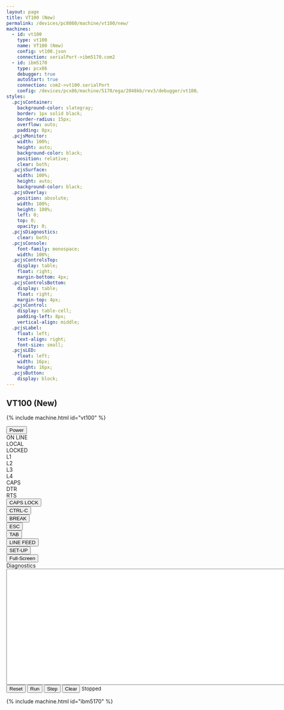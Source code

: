 ```yaml
---
layout: page
title: VT100 (New)
permalink: /devices/pc8080/machine/vt100/new/
machines:
  - id: vt100
    type: vt100
    name: VT100 (New)
    config: vt100.json
    connection: serialPort->ibm5170.com2
  - id: ibm5170
    type: pcx86
    debugger: true
    autoStart: true
    connection: com2->vt100.serialPort
    config: /devices/pcx86/machine/5170/ega/2048kb/rev3/debugger/vt100/machine.xml
styles:
  .pcjsContainer:
    background-color: slategray;
    border: 1px solid black;
    border-radius: 15px;
    overflow: auto;
    padding: 8px;
  .pcjsMonitor:
    width: 100%;
    height: auto;
    background-color: black;
    position: relative;
    clear: both;
  .pcjsSurface:
    width: 100%;
    height: auto;
    background-color: black;
  .pcjsOverlay:
    position: absolute;
    width: 100%;
    height: 100%;
    left: 0;
    top: 0;
    opacity: 0;
  .pcjsDiagnostics:
    clear: both;
  .pcjsConsole:
    font-family: monospace;
    width: 100%;
  .pcjsControlsTop:
    display: table;
    float: right;
    margin-bottom: 4px;
  .pcjsControlsBottom:
    display: table;
    float: right;
    margin-top: 4px;
  .pcjsControl:
    display: table-cell;
    padding-left: 8px;
    vertical-align: middle;
  .pcjsLabel:
    float: left;
    text-align: right;
    font-size: small;
  .pcjsLED:
    float: left;
    width: 16px;
    height: 16px;
  .pcjsButton:
    display: block;
---
```


VT100 (New)
-----------

{% include machine.html id="vt100" %}

<div id="vt100" class="pcjsContainer">
  <div class="pcjsControlsTop">
    <div class="pcjsControl"><button class="pcjsButton" id="powerVT100">Power</button></div>
    <div class="pcjsControl"><div class="pcjsLabel">ON LINE</div><div class="pcjsLED" id="ledOnline"></div></div>
    <div class="pcjsControl"><div class="pcjsLabel">LOCAL</div><div class="pcjsLED" id="ledLocal"></div></div>
    <div class="pcjsControl"><div class="pcjsLabel">LOCKED</div><div class="pcjsLED" id="ledLocked"></div></div>
    <div class="pcjsControl"><div class="pcjsLabel">L1</div><div class="pcjsLED" id="led1"></div></div>
    <div class="pcjsControl"><div class="pcjsLabel">L2</div><div class="pcjsLED" id="led2"></div></div>
    <div class="pcjsControl"><div class="pcjsLabel">L3</div><div class="pcjsLED" id="led3"></div></div>
    <div class="pcjsControl"><div class="pcjsLabel">L4</div><div class="pcjsLED" id="led4"></div></div>
    <div class="pcjsControl"><div class="pcjsLabel">CAPS</div><div class="pcjsLED" id="ledCaps"></div></div>
  </div>
  <div id="monitorVT100" class="pcjsMonitor">
    <canvas id="surfaceVT100" class="pcjsSurface" width="1600" height="960">
  </div>
  <div class="pcjsControlsBottom">
    <div class="pcjsControl"><div class="pcjsLabel">DTR</div><div class="pcjsLED" id="ledDTR"></div></div>
    <div class="pcjsControl"><div class="pcjsLabel">RTS</div><div class="pcjsLED" id="ledRTS"></div></div>
    <div class="pcjsControl"><button class="pcjsButton" id="keyCapsLock">CAPS LOCK</button></div>
    <div class="pcjsControl"><button class="pcjsButton" id="keyCtrlC">CTRL-C</button></div>
    <div class="pcjsControl"><button class="pcjsButton" id="keyBreak">BREAK</button></div>
    <div class="pcjsControl"><button class="pcjsButton" id="keyEsc">ESC</button></div>
    <div class="pcjsControl"><button class="pcjsButton" id="keyTab">TAB</button></div>
    <div class="pcjsControl"><button class="pcjsButton" id="keyLineFeed">LINE FEED</button></div>
    <div class="pcjsControl"><button class="pcjsButton" id="keySetup">SET-UP</button></div>
    <div class="pcjsControl"><button class="pcjsButton" id="zoomVT100">Full-Screen</button></div>
  </div>
</div>
<div class="pcjsDiagnostics">
  <div>
    <div>Diagnostics</div>
    <textarea id="printVT100" class="pcjsConsole" cols="128" rows="20" spellcheck="false"></textarea>
  </div>
  <button id="resetVT100">Reset</button>
  <button id="runVT100">Run</button>
  <button id="stepVT100">Step</button>
  <button id="clearVT100">Clear</button>
  <span id="speedVT100" style="font-size:small">Stopped</span>
</div>

{% include machine.html id="ibm5170" %}
